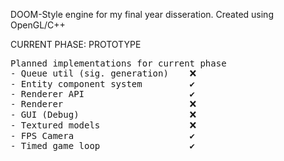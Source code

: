 DOOM-Style engine for my final year disseration. Created using OpenGL/C++

CURRENT PHASE: PROTOTYPE
<pre>
Planned implementations for current phase
- Queue util (sig. generation)    ❌
- Entity component system         ✔️
- Renderer API                    ✔️
- Renderer                        ❌
- GUI (Debug)                     ❌
- Textured models                 ❌
- FPS Camera                      ✔️
- Timed game loop                 ✔️
</pre>
